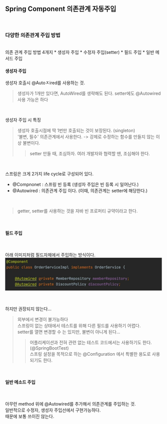 ## Spring Component 의존관계 자동주입
<br>

### 다양한 의존관계 주입 방법
<br>
의존 관계 주입 방법 4개지
* 생성자 주입
* 수정자 주입(setter)
* 필드 주입
* 일반 메서드 주입

#### 생성자 주입

생성자 호출시 @Autoㅈired를 사용하는 것.    
> 생성자가 1개만 있다면, AutoWired를 생략해도 된다.
> setter에도 @Autowired 사용 가능은 하다
<br>

생성자 주입 시 특징
> 생성자 호출시점에 딱 1번만 호출되는 것이 보장된다. (singleton)     
> '불변, 필수' 의존관계에서 사용한다. -> 강제로 수정하는 함수를 만들지 않는 이상 불변이다.     
>> setter 만들 때, 조심하자. 여러 개발자와 협력할 땐, 조심해야 한다.
<br>

스프링은 크게 2가지 life cycle로 구성되어 있다.   
* @Compnonet : 스프링 빈 등록  (생성자 주입은 빈 등록 시 일어난다.)   
* @Autowired : 의존관계 주입 이다. (이때, 의존관계는 setter에 해당한다.)

<br>

> getter, setter를 사용하는 것을 자바 빈 프로퍼티 규약이라고 한다.

<br>

#### 필드 주입   

<br>

아래 이미지처럼 필드자체에서 주입하는 방식이다.   
<img width = 700, src = "https://github.com/Jeeseob/TIL/blob/main/Spring/image/Filed_Dependency.png">

<br>

하지만 권장되지 않는다...    
> 외부에서 변경이 불가능하다   
> 스프링이 없는 상태에서 테스트를 위해 다른 필드를 사용하기 어렵다.   
> setter를 열면 변경할 수 는 있지만, 불변이 아니게 된다...   
>> 어플리케이션과 전혀 관련 없는 테스트 코드에서는 사용하기도 한다. (@SpringBootTest)   
>> 스프링 설정을 목적으로 하는 @Configuration 에서 특별한 용도로 사용되기도 한다.   

<br>

#### 일반 메소드 주입   
<br>

아무런 method 위에 @Autowired를 추가해서 의존관계를 주입하는 것.   
일반적으로 수정자, 생성자 주입선에서 구현가능하다.    
때문에 보통 쓰이진 않는다.   






                       

